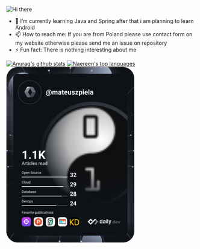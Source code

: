 ![Hi there](https://github.com/mateuszpiela/mateuszpiela/raw/main/header.png)
- 🌱 I’m currently learning Java and Spring after that i am planning to learn Android
- 📫 How to reach me: If you are from Poland please use contact form on my website otherwise please send me an issue on repository
- ⚡ Fun fact: There is nothing interesting about me

[![Anurag's github stats](https://github-readme-stats.vercel.app/api?username=mateuszpiela&theme=blue-green)](https://github.com/anuraghazra/github-readme-stats)
[![Naereen's top languages](https://github-readme-stats.vercel.app/api/top-langs/?username=mateuszpiela&theme=blue-green)](https://github.com/anuraghazra/github-readme-stats)
<img src="https://raw.githubusercontent.com/mateuszpiela/mateuszpiela/main/devcard.svg" width="340">
